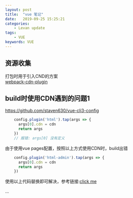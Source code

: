 ```yaml
---
layout: post  
title:  "vue 笔记"  
date:   2019-09-25 15:25:21
categories: 
    - Levan update  
tags: 
    - VUE  
keywords: VUE  
---
```


## 资源收集

打包时用于引入CND的方案  
[webpack-cdn-plugin](https://github.com/shirotech/webpack-cdn-plugin)

## build时使用CDN遇到的问题1

https://github.com/staven630/vue-cli3-config  

```javascript
    config.plugin('html').tap(args => {
      args[0].cdn = cdn
      return args
    })
    // 报错: args[0] 没有定义
```

由于使用vue pages配置，按照以上方式使用CDN时，build出错


```javascript
    config.plugin('html-admin').tap(args => {
      args[0].cdn = cdn
      return args
    })
```

使用以上代码替换即可解决，参考链接:[click me](https://github.com/vuejs/vue-cli/issues/1729)  

<!--more -->

...
